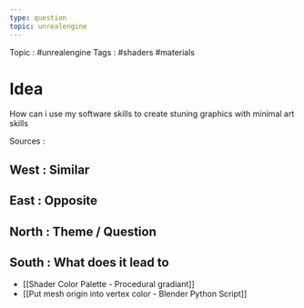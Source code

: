 ```yaml
---
type: question
topic: unrealengine
---
```

Topic : #unrealengine 
Tags : #shaders #materials

# Idea

How can i use my software skills to create stuning graphics with minimal art skills



Sources :

## West : Similar

## East : Opposite

## North : Theme / Question

## South : What does it lead to
- [[Shader Color Palette - Procedural gradiant]]
- [[Put mesh origin into vertex color - Blender Python Script]]

